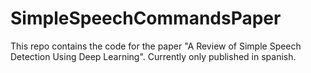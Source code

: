 # SimpleSpeechCommandsPaper
This repo contains the code for the paper "A Review of Simple Speech Detection Using Deep Learning". Currently only published in spanish.
